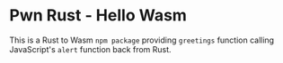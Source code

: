 # Pwn Rust - Hello Wasm
This is a Rust to Wasm `npm package` providing `greetings` function calling JavaScript's `alert` function back from Rust.